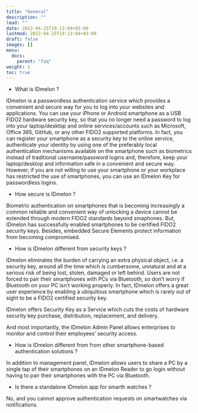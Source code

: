 ```yaml
---
title: "General"
description: ""
lead: ""
date: 2022-04-25T19:13:04+03:00
lastmod: 2022-04-25T19:13:04+03:00
draft: false
images: []
menu:
  docs:
    parent: "faq"
weight: 1
toc: true
---
```


- What is IDmelon ?

IDmelon is a passwordless authentication service which provides a convenient and secure way for you to log into your websites and applications.
You can use your iPhone or Android smartphone as a USB FIDO2 hardware security key, so that you no longer need a password to log into your
laptop/desktop and online services/accounts such as Microsoft, Office 365, GitHub, or any other FIDO2 supported platforms.
In fact, you can register your smartphone as a security key to the online service, authenticate your identity by using one of the preferably
local authentication mechanisms available on the smartphone such as biometrics instead of traditional username/password logins and, therefore,
keep your laptop/desktop and information safe in a convenient and secure way.
However, if you are not willing to use your smartphone or your workplace has restricted the use of smartphones, you can use an IDmelon Key for passwordless logins.

- How secure is IDmelon ?

Biometric authentication on smartphones that is becoming increasingly a common reliable and convenient way of unlocking a device cannot be extended
through modern FIDO2 standards beyond smaphones. But, IDmelon has successfully enabled smartphones to be certified FIDO2 security keys.
Besides, embedded Secure Elements protect information from becoming compromised.

- How is IDmelon different from security keys ?

IDmelon eliminates the burden of carrying an extra physical object, i.e. a security key, around all the time which is cumbersome,
unnatural and at a serious risk of being lost, stolen, damaged or left behind. Users are not forced to pair their smartphones with PCs via Bluetooth,
so don’t worry if Bluetooth on your PC isn’t working properly. In fact, IDmelon offers a great user experience by enabling a ubiquitous smartphone
which is rarely out of sight to be a FIDO2 certified security key.

IDmelon offers Security Key as a Service which cuts the costs of hardware security key purchase, distribution, replacement, and delivery.

And most importantly, the IDmelon Admin Panel allows enterprises to monitor and control their employees’ security access.

- How is IDmelon different from from other smartphone-based authentication solutions ?

In addition to management panel, IDmelon allows users to share a PC by a single tap of their smartphones on an IDmelon Reader to go login without having
to pair their smartphones with the PC via Bluetooth.

- Is there a standalone IDmelon app for smarth watches ?

No, and you cannot approve authentication requests on smartwatches via notifications.
